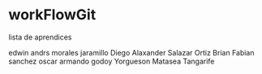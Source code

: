 # workFlowGit

lista de aprendices

edwin andrs morales jaramillo
Diego Alaxander Salazar Ortiz
Brian Fabian sanchez
oscar armando godoy
Yorgueson Matasea Tangarife



